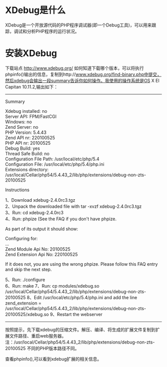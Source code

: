 # XDebug是什么

XDebug是一个开放源代码的PHP程序调试器(即一个Debug工具)，可以用来跟踪，调试和分析PHP程序的运行状况。

# 安装XDebug
下载站点 http://www.xdebug.org/ 如何知道下载哪个版本，可以将执行phpinfo()输出的信息，复制到http://www.xdebug.org/find-binary.php中提交，然后xdebug会输出一段summary告诉你如何操作。我使用的操作系统是OS X EI Capitan 10.11.2,输出如下：
***
Summary

Xdebug installed: no  
Server API: FPM/FastCGI  
Windows: no  
Zend Server: no  
PHP Version: 5.4.43  
Zend API nr: 220100525  
PHP API nr: 20100525  
Debug Build: yes  
Thread Safe Build: no  
Configuration File Path: /usr/local/etc/php/5.4  
Configuration File: /usr/local/etc/php/5.4/php.ini  
Extensions directory: /usr/local/Cellar/php54/5.4.43_2/lib/php/extensions/debug-non-zts-20100525  

Instructions

1、Download xdebug-2.4.0rc3.tgz  
2、Unpack the downloaded file with tar -xvzf xdebug-2.4.0rc3.tgz  
3、Run: cd xdebug-2.4.0rc3  
4、Run: phpize (See the FAQ if you don't have phpize.  

As part of its output it should show:

Configuring for:  
...  
Zend Module Api No:      20100525  
Zend Extension Api No:   220100525  

If it does not, you are using the wrong phpize. Please follow this FAQ entry and skip the next step.  

5、Run: ./configure  
6、Run: make
7、Run: cp modules/xdebug.so /usr/local/Cellar/php54/5.4.43_2/lib/php/extensions/debug-non-zts-20100525
8、Edit /usr/local/etc/php/5.4/php.ini and add the line
zend_extension = /usr/local/Cellar/php54/5.4.43_2/lib/php/extensions/debug-non-zts-20100525/xdebug.so
9、Restart the webserver
***

按照提示，先下载xdebug的压缩文件。解压、编译、将生成的扩展文件复制到扩展文件路径、重启web服务器。  
注：/usr/local/Cellar/php54/5.4.43_2/lib/php/extensions/debug-non-zts-20100525 不同的PHP版本路径不同。

查看phpinfo(),可以看到xdebug扩展的相关信息。





